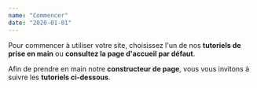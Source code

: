 ```yaml
---
name: "Commencer"
date: "2020-01-01"
---
```

Pour commencer à utiliser votre site, choisissez l'un de nos **tutoriels de prise en main** ou **consultez la page d'accueil par défaut**.

Afin de prendre en main notre **constructeur de page**, vous vous invitons à suivre les **tutoriels ci-dessous**.
